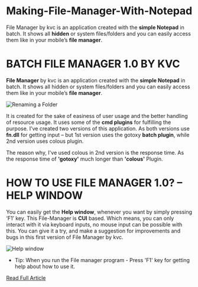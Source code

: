 # Making-File-Manager-With-Notepad
File Manager by kvc is an application created with the **simple Notepad** in batch. It shows all **hidden** or system files/folders and you can easily access them like in your mobile’s **file manager**.

# BATCH FILE MANAGER 1.0 BY KVC
**File Manager** by kvc is an application created with the **simple Notepad** in batch. It shows all hidden or system files/folders and you can easily access them like in your mobile’s **file manager**.

![Renaming a Folder](https://i0.wp.com/www.thebateam.org/wp-content/uploads/2018/12/20-3.png?w=658&ssl=1)

It is created for the sake of easiness of user usage and the better handling of resource usage. It uses some of the **cmd plugins** for fulfilling the purpose. I’ve created two versions of this application. As both versions use **fn.dll** for getting input – but 1st version uses the gotoxy **batch plugin**, while 2nd version uses colous plugin.

The reason why, I've used colous in 2nd version is the response time. As the response time of **'gotoxy'** much longer than **'colous'** Plugin.

# HOW TO USE FILE MANAGER 1.0? – HELP WINDOW
You can easily get the **Help window**, whenever you want by simply pressing ‘F1’ key. This File-Manager is **CUI** based. Which means, you can only interact with it via keyboard inputs, no mouse input can be possible with this. You can give it a try, and make a suggestion for improvements and bugs in this first version of File Manager by kvc.

![Help window](https://i1.wp.com/www.thebateam.org/wp-content/uploads/2018/12/20-4.png?resize=768%2C479&ssl=1) 
* Tip: When you run the File manager program - Press 'F1' key for getting help about how to use it.

[Read Full Article](https://i1.wp.com/www.thebateam.org/wp-content/uploads/2018/12/20-4.png?resize=768%2C479&ssl=1)
